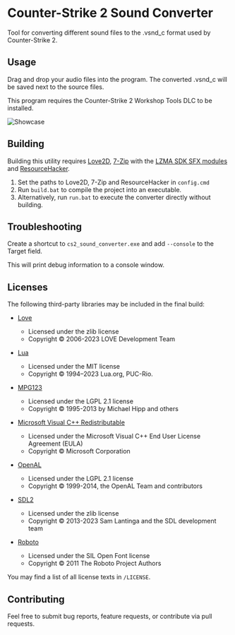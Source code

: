 # Counter-Strike 2 Sound Converter
Tool for converting different sound files to the .vsnd_c format used by Counter-Strike 2.

## Usage
Drag and drop your audio files into the program. The converted .vsnd_c will be saved next to the source files.

This program requires the Counter-Strike 2 Workshop Tools DLC to be installed.

![Showcase](https://i.imgur.com/SO9g7OD.gif)


## Building
Building this utility requires [Love2D](https://love2d.org/), [7-Zip](https://www.7-zip.org/) with the [LZMA SDK SFX modules](https://www.7-zip.org/sdk.html) and [ResourceHacker](https://www.angusj.com/resourcehacker/).

1) Set the paths to Love2D, 7-Zip and ResourceHacker in ``config.cmd``
2) Run ``build.bat`` to compile the project into an executable.
3) Alternatively, run ``run.bat`` to execute the converter directly without building.

## Troubleshooting
Create a shortcut to ``cs2_sound_converter.exe`` and add ``--console`` to the Target field.

This will print debug information to a console window.

## Licenses
The following third-party libraries may be included in the final build:

- [Love](https://love2d.org)
    - Licensed under the zlib license
    - Copyright © 2006-2023 LOVE Development Team

- [Lua](https://www.lua.org/)
    - Licensed under the MIT license
    - Copyright © 1994–2023 Lua.org, PUC-Rio.

- [MPG123](http://www.mpg123.de/)
    - Licensed under the LGPL 2.1 license
    - Copyright © 1995-2013 by Michael Hipp and others

- [Microsoft Visual C++ Redistributable](https://learn.microsoft.com/en-us/cpp/windows/latest-supported-vc-redist?view=msvc-170#visual-studio-2013-vc-120--no-longer-supported)
    - Licensed under the Microsoft Visual C++ End User License Agreement (EULA)
    - Copyright © Microsoft Corporation

- [OpenAL](https://openal-soft.org/)
    - Licensed under the LGPL 2.1 license
    - Copyright © 1999-2014, the OpenAL Team and contributors

- [SDL2](https://www.libsdl.org/)
    - Licensed under the zlib license
    - Copyright © 2013-2023 Sam Lantinga and the SDL development team

- [Roboto](https://fonts.google.com/specimen/Roboto/)
    - Licensed under the SIL Open Font license
    - Copyright © 2011 The Roboto Project Authors

You may find a list of all license texts in ``/LICENSE``.

## Contributing
Feel free to submit bug reports, feature requests, or contribute via pull requests.
